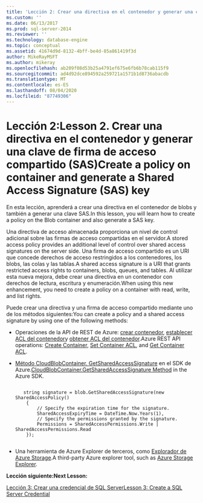 ```yaml
---
title: 'Lección 2: Crear una directiva en el contenedor y generar una clave de firma de acceso compartido (SAS) | Microsoft Docs'
ms.custom: ''
ms.date: 06/13/2017
ms.prod: sql-server-2014
ms.reviewer: ''
ms.technology: database-engine
ms.topic: conceptual
ms.assetid: 41674d9d-8132-4bff-be4d-85a861419f3d
author: MikeRayMSFT
ms.author: mikeray
ms.openlocfilehash: ab209f08d53b25a4791ef675e6fb6b78cab115f9
ms.sourcegitcommit: ad4d92dce894592a259721a1571b1d8736abacdb
ms.translationtype: MT
ms.contentlocale: es-ES
ms.lasthandoff: 08/04/2020
ms.locfileid: "87749306"
---
```

# <a name="lesson-2-create-a-policy-on-container-and-generate-a-shared-access-signature-sas-key"></a><span data-ttu-id="4b3fc-103">Lección 2:</span><span class="sxs-lookup"><span data-stu-id="4b3fc-103">Lesson 2.</span></span> <span data-ttu-id="4b3fc-104">Crear una directiva en el contenedor y generar una clave de firma de acceso compartido (SAS)</span><span class="sxs-lookup"><span data-stu-id="4b3fc-104">Create a policy on container and generate a Shared Access Signature (SAS) key</span></span>
  <span data-ttu-id="4b3fc-105">En esta lección, aprenderá a crear una directiva en el contenedor de blobs y también a generar una clave SAS.</span><span class="sxs-lookup"><span data-stu-id="4b3fc-105">In this lesson, you will learn how to create a policy on the Blob container and also generate a SAS key.</span></span>  
  
 <span data-ttu-id="4b3fc-106">Una directiva de acceso almacenada proporciona un nivel de control adicional sobre las firmas de acceso compartidas en el servidor.</span><span class="sxs-lookup"><span data-stu-id="4b3fc-106">A stored access policy provides an additional level of control over shared access signatures on the server side.</span></span> <span data-ttu-id="4b3fc-107">Una firma de acceso compartido es un URI que concede derechos de acceso restringidos a los contenedores, los blobs, las colas y las tablas.</span><span class="sxs-lookup"><span data-stu-id="4b3fc-107">A shared access signature is a URI that grants restricted access rights to containers, blobs, queues, and tables.</span></span> <span data-ttu-id="4b3fc-108">Al utilizar esta nueva mejora, debe crear una directiva en un contenedor con derechos de lectura, escritura y enumeración.</span><span class="sxs-lookup"><span data-stu-id="4b3fc-108">When using this new enhancement, you need to create a policy on a container with read, write, and list rights.</span></span>  
  
 <span data-ttu-id="4b3fc-109">Puede crear una directiva y una firma de acceso compartido mediante uno de los métodos siguientes:</span><span class="sxs-lookup"><span data-stu-id="4b3fc-109">You can create a policy and a shared access signature by using one of the following methods:</span></span>  
  
-   <span data-ttu-id="4b3fc-110">Operaciones de la API de REST de Azure: [crear contenedor](https://msdn.microsoft.com/library/azure/dd179468.aspx), [establecer ACL del contenedor](https://msdn.microsoft.com/library/azure/dd179391.aspx)y [obtener ACL del contenedor](https://msdn.microsoft.com/library/azure/dd179469.aspx).</span><span class="sxs-lookup"><span data-stu-id="4b3fc-110">Azure REST API operations: [Create Container](https://msdn.microsoft.com/library/azure/dd179468.aspx), [Set Container ACL](https://msdn.microsoft.com/library/azure/dd179391.aspx), and [Get Container ACL](https://msdn.microsoft.com/library/azure/dd179469.aspx).</span></span>  
  
-   <span data-ttu-id="4b3fc-111">[Método CloudBlobContainer. GetSharedAccessSignature](https://docs.microsoft.com/dotnet/api/microsoft.azure.storage.blob.cloudblobcontainer.getsharedaccesssignature) en el SDK de Azure.</span><span class="sxs-lookup"><span data-stu-id="4b3fc-111">[CloudBlobContainer.GetSharedAccessSignature Method](https://docs.microsoft.com/dotnet/api/microsoft.azure.storage.blob.cloudblobcontainer.getsharedaccesssignature) in the Azure SDK.</span></span>  
  
    ```  
  
       string signature = blob.GetSharedAccessSignature(new SharedAccessPolicy()   
        {   
            // Specify the expiration time for the signature.   
            SharedAccessExpiryTime = DateTime.Now.Years(1),   
            // Specify the permissions granted by the signature.    
            Permissions = SharedAccessPermissions.Write | SharedAccessPermissions.Read   
        });  
  
    ```  
  
-   <span data-ttu-id="4b3fc-112">Una herramienta de Azure Explorer de terceros, como [Explorador de Azure Storage](https://azurestorageexplorer.codeplex.com/).</span><span class="sxs-lookup"><span data-stu-id="4b3fc-112">A third-party Azure explorer tool, such as [Azure Storage Explorer](https://azurestorageexplorer.codeplex.com/).</span></span>  
  
 <span data-ttu-id="4b3fc-113">**Lección siguiente:**</span><span class="sxs-lookup"><span data-stu-id="4b3fc-113">**Next Lesson:**</span></span>  
  
 [<span data-ttu-id="4b3fc-114">Lección 3: Crear una credencial de SQL Server</span><span class="sxs-lookup"><span data-stu-id="4b3fc-114">Lesson 3: Create a SQL Server Credential</span></span>](../relational-databases/lesson-2-create-a-sql-server-credential-using-a-shared-access-signature.md)  
  
